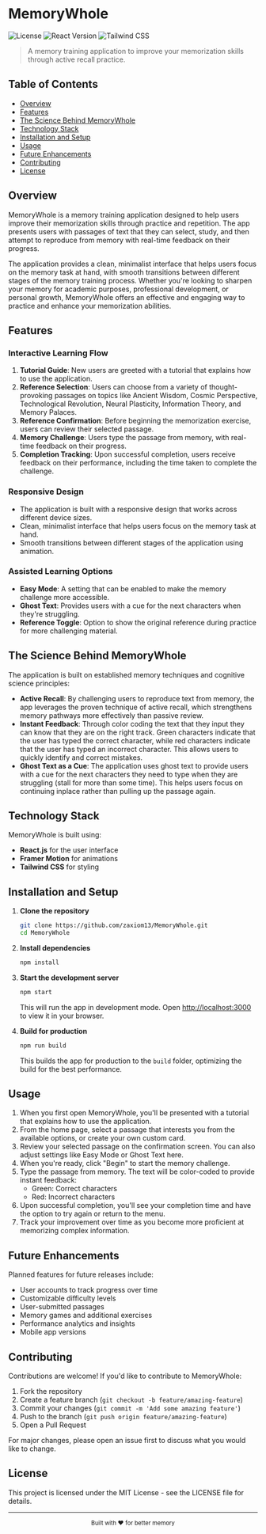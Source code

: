 # MemoryWhole

![License](https://img.shields.io/badge/license-MIT-blue.svg)
![React Version](https://img.shields.io/badge/react-v19.0.0-61DAFB)
![Tailwind CSS](https://img.shields.io/badge/tailwindcss-v3.4.17-38B2AC)

> A memory training application to improve your memorization skills through active recall practice.

## Table of Contents

- [Overview](#overview)
- [Features](#features)
- [The Science Behind MemoryWhole](#the-science-behind-memorywhole)
- [Technology Stack](#technology-stack)
- [Installation and Setup](#installation-and-setup)
- [Usage](#usage)
- [Future Enhancements](#future-enhancements)
- [Contributing](#contributing)
- [License](#license)

## Overview

MemoryWhole is a memory training application designed to help users improve their memorization skills through practice and repetition. The app presents users with passages of text that they can select, study, and then attempt to reproduce from memory with real-time feedback on their progress.

The application provides a clean, minimalist interface that helps users focus on the memory task at hand, with smooth transitions between different stages of the memory training process. Whether you're looking to sharpen your memory for academic purposes, professional development, or personal growth, MemoryWhole offers an effective and engaging way to practice and enhance your memorization abilities.

## Features

### Interactive Learning Flow

1. **Tutorial Guide**: New users are greeted with a tutorial that explains how to use the application.
2. **Reference Selection**: Users can choose from a variety of thought-provoking passages on topics like Ancient Wisdom, Cosmic Perspective, Technological Revolution, Neural Plasticity, Information Theory, and Memory Palaces.
3. **Reference Confirmation**: Before beginning the memorization exercise, users can review their selected passage.
4. **Memory Challenge**: Users type the passage from memory, with real-time feedback on their progress.
5. **Completion Tracking**: Upon successful completion, users receive feedback on their performance, including the time taken to complete the challenge.

### Responsive Design

- The application is built with a responsive design that works across different device sizes.
- Clean, minimalist interface that helps users focus on the memory task at hand.
- Smooth transitions between different stages of the application using animation.

### Assisted Learning Options

- **Easy Mode**: A setting that can be enabled to make the memory challenge more accessible.
- **Ghost Text**: Provides users with a cue for the next characters when they're struggling.
- **Reference Toggle**: Option to show the original reference during practice for more challenging material.

## The Science Behind MemoryWhole

The application is built on established memory techniques and cognitive science principles:

- **Active Recall**: By challenging users to reproduce text from memory, the app leverages the proven technique of active recall, which strengthens memory pathways more effectively than passive review.
- **Instant Feedback**: Through color coding the text that they input they can know that they are on the right track. Green characters indicate that the user has typed the correct character, while red characters indicate that the user has typed an incorrect character. This allows users to quickly identify and correct mistakes. 
- **Ghost Text as a Cue**: The application uses ghost text to provide users with a cue for the next characters they need to type when they are struggling (stall for more than some time). This helps users focus on continuing inplace rather than pulling up the passage again.

## Technology Stack

MemoryWhole is built using:
- **React.js** for the user interface
- **Framer Motion** for animations
- **Tailwind CSS** for styling

## Installation and Setup

1. **Clone the repository**
   ```bash
   git clone https://github.com/zaxiom13/MemoryWhole.git
   cd MemoryWhole
   ```

2. **Install dependencies**
   ```bash
   npm install
   ```

3. **Start the development server**
   ```bash
   npm start
   ```
   This will run the app in development mode. Open [http://localhost:3000](http://localhost:3000) to view it in your browser.

4. **Build for production**
   ```bash
   npm run build
   ```
   This builds the app for production to the `build` folder, optimizing the build for the best performance.

## Usage

1. When you first open MemoryWhole, you'll be presented with a tutorial that explains how to use the application.
2. From the home page, select a passage that interests you from the available options, or create your own custom card.
3. Review your selected passage on the confirmation screen. You can also adjust settings like Easy Mode or Ghost Text here.
4. When you're ready, click "Begin" to start the memory challenge.
5. Type the passage from memory. The text will be color-coded to provide instant feedback:
   - Green: Correct characters
   - Red: Incorrect characters
6. Upon successful completion, you'll see your completion time and have the option to try again or return to the menu.
7. Track your improvement over time as you become more proficient at memorizing complex information.

## Future Enhancements

Planned features for future releases include:
- User accounts to track progress over time
- Customizable difficulty levels
- User-submitted passages
- Memory games and additional exercises
- Performance analytics and insights
- Mobile app versions

## Contributing

Contributions are welcome! If you'd like to contribute to MemoryWhole:

1. Fork the repository
2. Create a feature branch (`git checkout -b feature/amazing-feature`)
3. Commit your changes (`git commit -m 'Add some amazing feature'`)
4. Push to the branch (`git push origin feature/amazing-feature`)
5. Open a Pull Request

For major changes, please open an issue first to discuss what you would like to change.

## License

This project is licensed under the MIT License - see the LICENSE file for details.

---

<div align="center">
  <sub>Built with ❤️ for better memory</sub>
</div>
